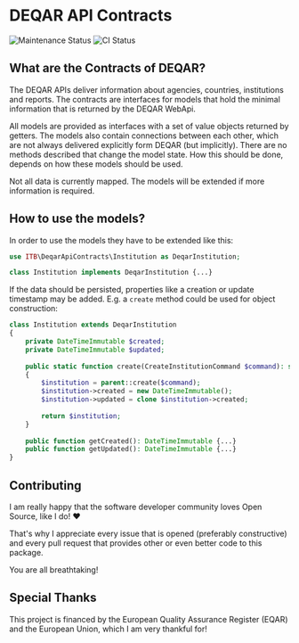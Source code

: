# DEQAR API Contracts

![Maintenance Status](https://img.shields.io/badge/Maintained%3F-yes-green.svg)
![CI Status](https://github.com/it-bens/deqar-api-contracts/actions/workflows/ci.yaml/badge.svg?branch=master)

## What are the Contracts of DEQAR?
The DEQAR APIs deliver information about agencies, countries, institutions and reports.
The contracts are interfaces for models that hold the minimal information that is returned by the DEQAR WebApi.

All models are provided as interfaces with a set of value objects returned by getters.
The models also contain connections between each other, which are not always delivered explicitly form DEQAR (but implicitly).
There are no methods described that change the model state. How this should be done, depends on how these models should be used.

Not all data is currently mapped. The models will be extended if more information is required.

## How to use the models?
In order to use the models they have to be extended like this:
```php
use ITB\DeqarApiContracts\Institution as DeqarInstitution;

class Institution implements DeqarInstitution {...}
```

If the data should be persisted, properties like a creation or update timestamp may be added. 
E.g. a `create` method could be used for object construction:
```php
class Institution extends DeqarInstitution 
{
    private DateTimeImmutable $created;
    private DateTimeImmutable $updated;
    
    public static function create(CreateInstitutionCommand $command): self
    {
        $institution = parent::create($command);
        $institution->created = new DateTimeImmutable();
        $institution->updated = clone $institution->created;
        
        return $institution;
    }
    
    public function getCreated(): DateTimeImmutable {...}
    public function getUpdated(): DateTimeImmutable {...}
}
```

## Contributing
I am really happy that the software developer community loves Open Source, like I do! ♥

That's why I appreciate every issue that is opened (preferably constructive)
and every pull request that provides other or even better code to this package.

You are all breathtaking!

## Special Thanks
This project is financed by the European Quality Assurance Register (EQAR) and the European Union, which I am very thankful for!
